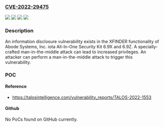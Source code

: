 ### [CVE-2022-29475](https://cve.mitre.org/cgi-bin/cvename.cgi?name=CVE-2022-29475)
![](https://img.shields.io/static/v1?label=Product&message=iota%20All-In-One%20Security%20Kit&color=blue)
![](https://img.shields.io/static/v1?label=Version&message=6.9X%20&color=brightgreen)
![](https://img.shields.io/static/v1?label=Version&message=6.9Z%20&color=brightgreen)
![](https://img.shields.io/static/v1?label=Vulnerability&message=CWE-294%3A%20Authentication%20Bypass%20by%20Capture-replay&color=brightgreen)

### Description

An information disclosure vulnerability exists in the XFINDER functionality of Abode Systems, Inc. iota All-In-One Security Kit 6.9X and 6.9Z. A specially-crafted man-in-the-middle attack can lead to increased privileges. An attacker can perform a man-in-the-middle attack to trigger this vulnerability.

### POC

#### Reference
- https://talosintelligence.com/vulnerability_reports/TALOS-2022-1553

#### Github
No PoCs found on GitHub currently.

